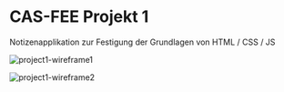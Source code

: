 # CAS-FEE Projekt 1
Notizenapplikation zur Festigung der Grundlagen von HTML / CSS / JS

![project1-wireframe1](https://cloud.githubusercontent.com/assets/4548932/25698622/cf9ffb20-30bf-11e7-8558-6e2663021ec2.png)

![project1-wireframe2](https://cloud.githubusercontent.com/assets/4548932/25698623/cfa1b5e6-30bf-11e7-972a-014d4be1a7b8.png)
